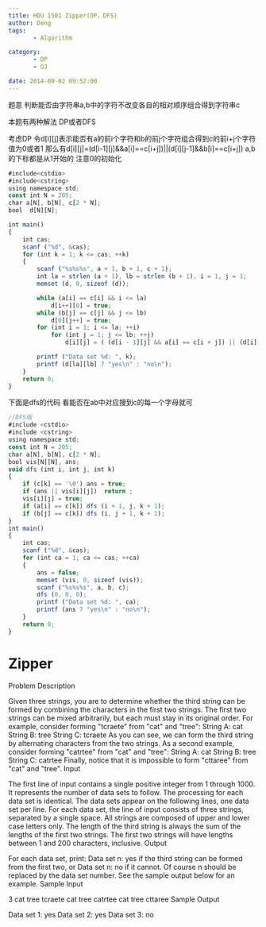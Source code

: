 ```yaml
---
title: HDU 1501 Zipper(DP，DFS)
author: Deng
tags: 
       - Algorithm

category: 
       - DP
       - OJ

date: 2014-09-02 09:52:00
---
```

题意 判断能否由字符串a,b中的字符不改变各自的相对顺序组合得到字符串c

本题有两种解法 DP或者DFS

考虑DP 令d[i][j]表示能否有a的前i个字符和b的前j个字符组合得到c的前i+j个字符 值为0或者1 那么有d[i][j]=(d[i-1][j]&&a[i]==c[i+j])||(d[i][j-1]&&b[i]==c[i+j]) a,b的下标都是从1开始的 注意0的初始化

```js 
#include<cstdio>
#include<cstring>
using namespace std;
const int N = 205;
char a[N], b[N], c[2 * N];
bool  d[N][N];

int main()
{
    int cas;
    scanf ("%d", &cas);
    for (int k = 1; k <= cas; ++k)
    {
        scanf ("%s%s%s", a + 1, b + 1, c + 1);
        int la = strlen (a + 1), lb = strlen (b + 1), i = 1, j = 1;
        memset (d, 0, sizeof (d));

        while (a[i] == c[i] && i <= la)
            d[i++][0] = true;
        while (b[j] == c[j] && j <= lb)
            d[0][j++] = true;
        for (int i = 1; i <= la; ++i)
            for (int j = 1; j <= lb; ++j)
                d[i][j] = ( (d[i - 1][j] && a[i] == c[i + j]) || (d[i][j - 1] && b[j] == c[i + j]));

        printf ("Data set %d: ", k);
        printf (d[la][lb] ? "yes\n" : "no\n");
    }
    return 0;
}
```

下面是dfs的代码 看能否在ab中对应搜到c的每一个字母就可

```js 
//DFS版
#include <cstdio>
#include <cstring>
using namespace std;
const int N = 205;
char a[N], b[N], c[2 * N];
bool vis[N][N], ans;
void dfs (int i, int j, int k)
{
    if (c[k] == '\0') ans = true;
    if (ans || vis[i][j])  return ;
    vis[i][j] = true;
    if (a[i] == c[k]) dfs (i + 1, j, k + 1);
    if (b[j] == c[k]) dfs (i, j + 1, k + 1);
}
int main()
{
    int cas;
    scanf ("%d", &cas);
    for (int ca = 1; ca <= cas; ++ca)
    {
        ans = false;
        memset (vis, 0, sizeof (vis));
        scanf ("%s%s%s", a, b, c);
        dfs (0, 0, 0);
        printf ("Data set %d: ", ca);
        printf (ans ? "yes\n" : "no\n");
    }
    return 0;
}
```

# Zipper

Problem Description

Given three strings, you are to determine whether the third string can be formed by combining the characters in the first two strings. The first two strings can be mixed arbitrarily, but each must stay in its original order.
For example, consider forming "tcraete" from "cat" and "tree":
String A: cat
String B: tree
String C: tcraete
As you can see, we can form the third string by alternating characters from the two strings. As a second example, consider forming "catrtee" from "cat" and "tree":
String A: cat
String B: tree
String C: catrtee
Finally, notice that it is impossible to form "cttaree" from "cat" and "tree".
Input

The first line of input contains a single positive integer from 1 through 1000. It represents the number of data sets to follow. The processing for each data set is identical. The data sets appear on the following lines, one data set per line.
For each data set, the line of input consists of three strings, separated by a single space. All strings are composed of upper and lower case letters only. The length of the third string is always the sum of the lengths of the first two strings. The first two strings will have lengths between 1 and 200 characters, inclusive.
Output

For each data set, print:
Data set n: yes
if the third string can be formed from the first two, or
Data set n: no
if it cannot. Of course n should be replaced by the data set number. See the sample output below for an example.
Sample Input

3 cat tree tcraete cat tree catrtee cat tree cttaree
Sample Output

Data set 1: yes Data set 2: yes Data set 3: no
